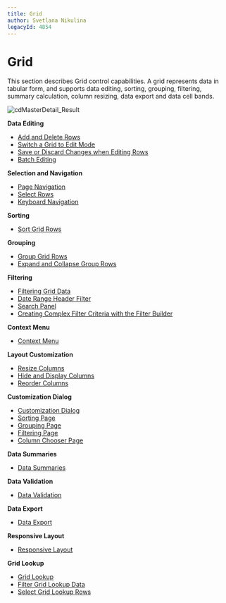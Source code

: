 ```yaml
---
title: Grid
author: Svetlana Nikulina
legacyId: 4854
---
```

# Grid

This section describes Grid control capabilities. A grid represents data in tabular form, and supports data editing, sorting, grouping, filtering, summary calculation, column resizing, data export and data cell bands.

![cdMasterDetail_Result](../images/img6625.png)

**Data Editing**
* [Add and Delete Rows](grid/data-editing/add-and-delete-grid-rows.md)
* [Switch a Grid to Edit Mode](grid/data-editing/switch-a-grid-to-edit-mode.md)
* [Save or Discard Changes when Editing Rows](grid/data-editing/save-or-discard-changes-when-editing-grid-rows.md)
* [Batch Editing](grid/data-editing/batch-editing.md)

**Selection and Navigation**
* [Page Navigation](grid/selection-and-navigation/page-navigation-in-grids.md)
* [Select Rows](grid/selection-and-navigation/select-grid-rows.md)
* [Keyboard Navigation](grid/selection-and-navigation/keyboard-navigation.md)

**Sorting**
* [Sort Grid Rows](grid/sorting/sort-grid-rows.md)

**Grouping**
* [Group Grid Rows](grid/grouping/group-grid-rows.md)
* [Expand and Collapse Group Rows](grid/grouping/expand-and-collapse-group-rows.md)

**Filtering**
* [Filtering Grid Data](grid/filtering/filtering-grid-data.md)
* [Date Range Header Filter](grid/filtering/date-range-header-filter.md)
* [Search Panel](grid/filtering/search-panel.md)
* [Creating Complex Filter Criteria with the Filter Builder](grid/filtering/creating-complex-filter-criteria-with-the-filter-control.md)

**Context Menu**
* [Context Menu](grid/context-menu/context-menu.md)

**Layout Customization**
* [Resize Columns](grid/layout-customization/resize-columns.md)
* [Hide and Display Columns](grid/layout-customization/hide-and-display-grid-columns.md)
* [Reorder Columns](grid/layout-customization/reorder-grid-columns.md)

**Customization Dialog**
* [Customization Dialog](grid/customization-dialog/customization-dialog.md)
* [Sorting Page](grid/customization-dialog/sorting-page.md)
* [Grouping Page](grid/customization-dialog/grouping-page.md)
* [Filtering Page](grid/customization-dialog/filtering-page.md)
* [Column Chooser Page](grid/customization-dialog/column-chooser.md)

**Data Summaries**
* [Data Summaries](grid/data-summaries.md)

**Data Validation**
* [Data Validation](grid/data-validation.md)

**Data Export**
* [Data Export](grid/data-export.md)

**Responsive Layout**
* [Responsive Layout](grid/responsive-layout/responsive-layout.md)

**Grid Lookup**
* [Grid Lookup](grid/grid-lookup/grid-lookup.md)
* [Filter Grid Lookup Data](grid/grid-lookup/filter-grid-lookup-data.md)
* [Select Grid Lookup Rows](grid/grid-lookup/select-grid-lookup-rows.md)
